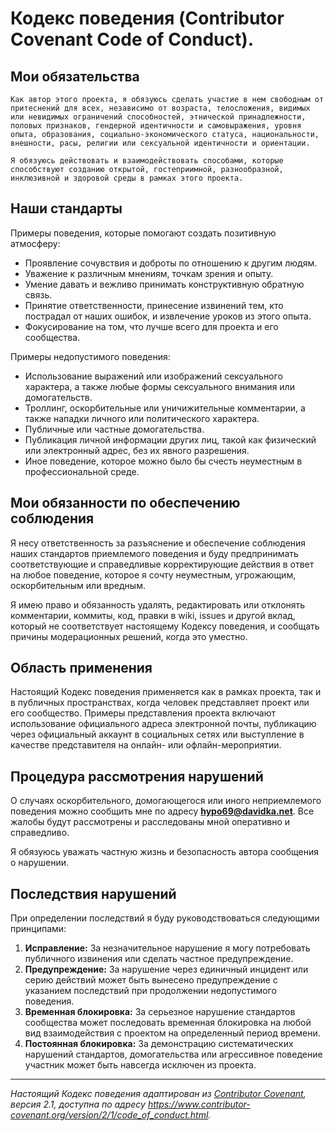 # Кодекс поведения (Contributor Covenant Code of Conduct).

## Мои обязательства

    Как автор этого проекта, я обязуюсь сделать участие в нем свободным от притеснений для всех, независимо от возраста, телосложения, видимых или невидимых ограничений способностей, этнической принадлежности, половых признаков, гендерной идентичности и самовыражения, уровня опыта, образования, социально-экономического статуса, национальности, внешности, расы, религии или сексуальной идентичности и ориентации.

    Я обязуюсь действовать и взаимодействовать способами, которые способствуют созданию открытой, гостеприимной, разнообразной, инклюзивной и здоровой среды в рамках этого проекта.

## Наши стандарты

Примеры поведения, которые помогают создать позитивную атмосферу:

*   Проявление сочувствия и доброты по отношению к другим людям.
*   Уважение к различным мнениям, точкам зрения и опыту.
*   Умение давать и вежливо принимать конструктивную обратную связь.
*   Принятие ответственности, принесение извинений тем, кто пострадал от наших ошибок, и извлечение уроков из этого опыта.
*   Фокусирование на том, что лучше всего для проекта и его сообщества.

Примеры недопустимого поведения:

*   Использование выражений или изображений сексуального характера, а также любые формы сексуального внимания или домогательств.
*   Троллинг, оскорбительные или уничижительные комментарии, а также нападки личного или политического характера.
*   Публичные или частные домогательства.
*   Публикация личной информации других лиц, такой как физический или электронный адрес, без их явного разрешения.
*   Иное поведение, которое можно было бы счесть неуместным в профессиональной среде.

## Мои обязанности по обеспечению соблюдения

Я несу ответственность за разъяснение и обеспечение соблюдения наших стандартов приемлемого поведения и буду предпринимать соответствующие и справедливые корректирующие действия в ответ на любое поведение, которое я сочту неуместным, угрожающим, оскорбительным или вредным.

Я имею право и обязанность удалять, редактировать или отклонять комментарии, коммиты, код, правки в wiki, issues и другой вклад, который не соответствует настоящему Кодексу поведения, и сообщать причины модерационных решений, когда это уместно.

## Область применения

Настоящий Кодекс поведения применяется как в рамках проекта, так и в публичных пространствах, когда человек представляет проект или его сообщество. Примеры представления проекта включают использование официального адреса электронной почты, публикацию через официальный аккаунт в социальных сетях или выступление в качестве представителя на онлайн- или офлайн-мероприятии.

## Процедура рассмотрения нарушений

О случаях оскорбительного, домогающегося или иного неприемлемого поведения можно сообщить мне по адресу **hypo69@davidka.net**. Все жалобы будут рассмотрены и расследованы мной оперативно и справедливо.

Я обязуюсь уважать частную жизнь и безопасность автора сообщения о нарушении.

## Последствия нарушений

При определении последствий я буду руководствоваться следующими принципами:

1.  **Исправление:** За незначительное нарушение я могу потребовать публичного извинения или сделать частное предупреждение.
2.  **Предупреждение:** За нарушение через единичный инцидент или серию действий может быть вынесено предупреждение с указанием последствий при продолжении недопустимого поведения.
3.  **Временная блокировка:** За серьезное нарушение стандартов сообщества может последовать временная блокировка на любой вид взаимодействия с проектом на определенный период времени.
4.  **Постоянная блокировка:** За демонстрацию систематических нарушений стандартов, домогательства или агрессивное поведение участник может быть навсегда исключен из проекта.

---
*Настоящий Кодекс поведения адаптирован из [Contributor Covenant](https://www.contributor-covenant.org), версия 2.1, доступна по адресу https://www.contributor-covenant.org/version/2/1/code_of_conduct.html.*